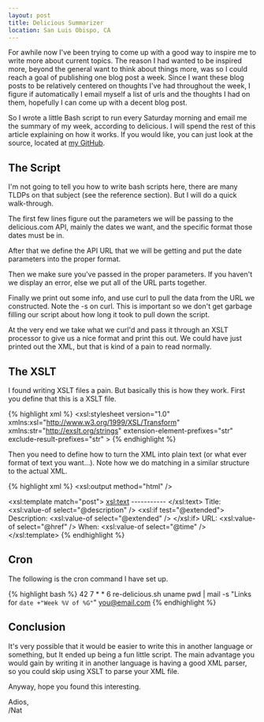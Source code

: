```yaml
---
layout: post
title: Delicious Summarizer
location: San Luis Obispo, CA
---
```


For awhile now I've been trying to come up with a good way to inspire me to
write more about current topics. The reason I had wanted to be inspired more,
beyond the general want to think about things more, was so I could reach a goal
of publishing one blog post a week. Since I want these blog posts to be
relatively centered on thoughts I've had throughout the week, I figure if
automatically I email myself a list of urls and the thoughts I had on them,
hopefully I can come up with a decent blog post.

So I wrote a little Bash script to run every Saturday morning and email me the
summary of my week, according to delicious. I will spend the rest of this
article explaining on how it works. If you would like, you can just look at the
source, located at [my GitHub](http://github.com/icco/re-delicious).

## The Script

I'm not going to tell you how to write bash scripts here, there are many TLDPs
on that subject (see the reference section). But I will do a quick walk-through.

The first few lines figure out the parameters we will be passing to the
delicious.com API, mainly the dates we want, and the specific format those
dates must be in.

After that we define the API URL that we will be getting and put the date
parameters into the proper format.

Then we make sure you've passed in the proper parameters. If you haven't we
display an error, else we put all of the URL parts together.

Finally we print out some info, and use curl to pull the data from the URL we
constructed. Note the -s on curl. This is important so we don't get garbage
filling our script about how long it took to pull down the script.

At the very end we take what we curl'd and pass it through an XSLT processor to
give us a nice format and print this out. We could have just printed out the
XML, but that is kind of a pain to read normally.

## The XSLT

I found writing XSLT files a pain. But basically this is how they work. First
you define that this is a XSLT file.

{% highlight xml %}
<xsl:stylesheet
   version="1.0"
   xmlns:xsl="http://www.w3.org/1999/XSL/Transform"
   xmlns:str="http://exslt.org/strings"
   extension-element-prefixes="str"
   exclude-result-prefixes="str" >
{% endhighlight %}

Then you need to define how to turn the XML into plain text (or what ever
format of text you want...). Note how we do matching in a similar structure to
the actual XML.

{% highlight xml %}
<xsl:output method="html" />

<xsl:template match="post">
   <xsl:text>&#10; ----------- </xsl:text>
   Title: <xsl:value-of select="@description" />
   <xsl:if test="@extended">
      Description: <xsl:value-of select="@extended" />
   </xsl:if>
   URL: <xsl:value-of select="@href" />
   When: <xsl:value-of select="@time" />
</xsl:template>
{% endhighlight %}

## Cron

The following is the cron command I have set up.

{% highlight bash %}
42 7 * * 6 re-delicious.sh uname pwd |
    mail -s "Links for `date +"Week %V of %G"`" you@email.com
{% endhighlight %}

## Conclusion

It's very possible that it would be easier to write this in another language or
something, but It ended up being a fun little script. The main advantage you
would gain by writing it in another language is having a good XML parser, so
you could skip using XSLT to parse your XML file.

Anyway, hope you found this interesting.

Adios,  
/Nat 

